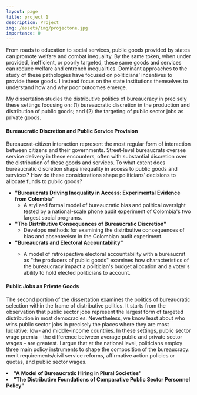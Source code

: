 ```yaml
---
layout: page
title: project 1
description: Project
img: /assets/img/projectone.jpg
importance: 0
---
```


From roads to education to social services, public goods provided by states can promote welfare and combat inequality. By the same token, when under provided, inefficient, or poorly targeted, these same goods and services can reduce welfare and entrench inequalities. Dominant approaches to the study of these pathologies have focused on politicians’ incentives to provide these goods. I instead focus on the state institutions themselves to understand how and why poor outcomes emerge.

My dissertation studies the distributive politics of bureaucracy in precisely these settings focusing on: (1) bureaucratic discretion in the production and distribution of public goods; and (2) the targeting of public sector jobs as private goods.

<h4> Bureaucratic Discretion and Public Service Provision </h4>

Bureaucrat-citizen interaction represent the most regular form of interaction between citizens and their governments. Street-level bureaucrats oversee service delivery in these encounters, often with substantial discretion over the distribution of these goods and services. To what extent does bureaucratic discretion shape inequality in access to public goods and services? How do these considerations shape politicians’ decisions to allocate funds to public goods?

<ul>
<li> <b>"Bureaucrats Driving Inequality in Access: Experimental Evidence from Colombia"</b>
<ul>
<li>A stylized formal model of bureaucratic bias and political oversight tested by a national-scale phone audit experiment of Colombia's two largest social programs.</li>
</ul> </li>
<li> <b>"The Distributive Consequences of Bureaucratic Discretion" </b>
<ul>
<li> Develops methods for examining the distributive consequences of bias and absenteeism in the Colombian audit experiment.</li>
</ul></li>
<li> <b>"Bureaucrats and Electoral Accountability" </b></li>
<ul>
<li> A model of retrospective electoral accountability with a bureaucrat as "the producers of public goods" examines how characteristics of the bureaucracy impact a politician's budget allocation and a voter's ability to hold elected politicians to account.</li>
</ul>
</ul>
<h4> Public Jobs as Private Goods </h4>

The second portion of the dissertation examines the politics of bureaucratic selection within the frame of distributive politics. It starts from the observation that public sector jobs represent the largest form of targeted distribution in most democracies. Nevertheless, we know least about who wins public sector jobs in precisely the places where they are most lucrative: low- and middle-income countries. In these settings, public sector wage premia – the difference between average public and private sector wages – are greatest. I argue that at the national level, politicians employ three main policy instruments to shape the composition of the bureaucracy: merit requirements/civil service reforms, affirmative action policies or quotas, and public sector wages.

<li> <b>"A Model of Bureaucratic Hiring in Plural Societies" </b></li>
<li> <b>"The Distributive Foundations of Comparative Public Sector Personnel Policy"</b></li>

